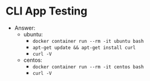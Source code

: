 # CLI App Testing

- Answer:
  - ubuntu:
    - ```docker container run --rm -it ubuntu bash```
    - ```apt-get update && apt-get install curl```
    - ```curl -V```
  - centos:
    - ```docker container run --rm -it centos bash```
    - ```curl -V```
